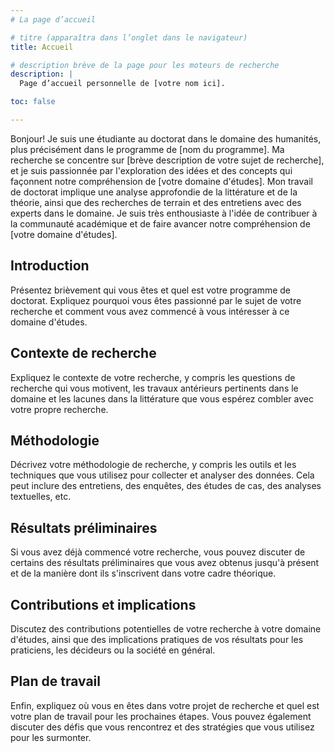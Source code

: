 ```yaml
---
# La page d’accueil

# titre (apparaîtra dans l’onglet dans le navigateur)
title: Accueil

# description brève de la page pour les moteurs de recherche
description: | 
  Page d’accueil personnelle de [votre nom ici].

toc: false

---
```


<!-- Texte généré avec ChatGPT Mar 23 Version -->
Bonjour! Je suis une étudiante au doctorat dans le domaine des humanités, plus précisément dans le programme de [nom du programme]. Ma recherche se concentre sur [brève description de votre sujet de recherche], et je suis passionnée par l'exploration des idées et des concepts qui façonnent notre compréhension de [votre domaine d'études]. Mon travail de doctorat implique une analyse approfondie de la littérature et de la théorie, ainsi que des recherches de terrain et des entretiens avec des experts dans le domaine. Je suis très enthousiaste à l'idée de contribuer à la communauté académique et de faire avancer notre compréhension de [votre domaine d'études].

## Introduction

Présentez brièvement qui vous êtes et quel est votre programme de doctorat. Expliquez pourquoi vous êtes passionné par le sujet de votre recherche et comment vous avez commencé à vous intéresser à ce domaine d'études.

## Contexte de recherche

Expliquez le contexte de votre recherche, y compris les questions de recherche qui vous motivent, les travaux antérieurs pertinents dans le domaine et les lacunes dans la littérature que vous espérez combler avec votre propre recherche.

## Méthodologie

Décrivez votre méthodologie de recherche, y compris les outils et les techniques que vous utilisez pour collecter et analyser des données. Cela peut inclure des entretiens, des enquêtes, des études de cas, des analyses textuelles, etc.

## Résultats préliminaires

Si vous avez déjà commencé votre recherche, vous pouvez discuter de certains des résultats préliminaires que vous avez obtenus jusqu'à présent et de la manière dont ils s'inscrivent dans votre cadre théorique.

## Contributions et implications

Discutez des contributions potentielles de votre recherche à votre domaine d'études, ainsi que des implications pratiques de vos résultats pour les praticiens, les décideurs ou la société en général.

## Plan de travail

Enfin, expliquez où vous en êtes dans votre projet de recherche et quel est votre plan de travail pour les prochaines étapes. Vous pouvez également discuter des défis que vous rencontrez et des stratégies que vous utilisez pour les surmonter.
